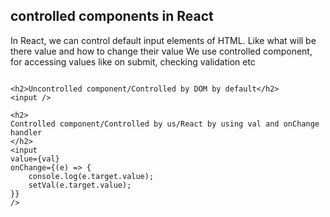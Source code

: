 ## controlled components in React

In React, we can control default input elements of HTML. Like what will be there value and how to change their value
We use controlled component, for accessing values like on submit, checking validation etc

```

<h2>Uncontrolled component/Controlled by DOM by default</h2>
<input />

<h2>
Controlled component/Controlled by us/React by using val and onChange
handler
</h2>
<input
value={val}
onChange={(e) => {
    console.log(e.target.value);
    setVal(e.target.value);
}}
/>
```
